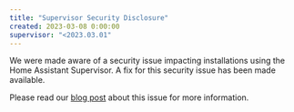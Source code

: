 ```yaml
---
title: "Supervisor Security Disclosure"
created: 2023-03-08 0:00:00
supervisor: "<2023.03.01"
---
```


We were made aware of a security issue impacting installations using
the Home Assistant Supervisor. A fix for this security issue
has been made available.

Please read our [blog post](https://www.home-assistant.io/blog/2023/03/08/supervisor-security-disclosure/) about
this issue for more information.
